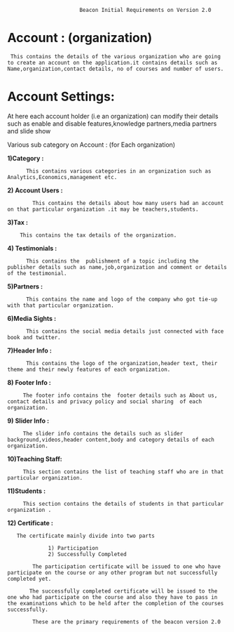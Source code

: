                            Beacon Initial Requirements on Version 2.0

# Account : (organization)

     This contains the details of the various organization who are going to create an account on the application.it contains details such as Name,organization,contact details, no of courses and number of users.


# Account Settings:

   At here each account holder (i.e an organization) can modify their details such as enable and disable features,knowledge partners,media partners and slide show

Various sub category on Account : (for Each organization)
 

**1)Category :**
          
          This contains various categories in an organization such as Analytics,Economics,management etc.


**2) Account Users :**
          
            This contains the details about how many users had an account on that particular organization .it may be teachers,students.

 
**3)Tax :**
          
        This contains the tax details of the organization.

**4) Testimonials :**           

          This contains the  publishment of a topic including the  publisher details such as name,job,organization and comment or details of the testimonial.

**5)Partners :**
      
          This contains the name and logo of the company who got tie-up with that particular organization.

 **6)Media Sights :**
             
          This contains the social media details just connected with face book and twitter.


 **7)Header Info :**

          This contains the logo of the organization,header text, their theme and their newly features of each organization. 

 **8) Footer Info :**

         The footer info contains the  footer details such as About us, contact details and privacy policy and social sharing  of each organization.

 **9) Slider Info :**
     
         The slider info contains the details such as slider background,videos,header content,body and category details of each organization.

**10)Teaching Staff:**
  
         This section contains the list of teaching staff who are in that particular organization.

 **11)Students :**

         This section contains the details of students in that particular organization .

 **12) Certificate :**

       The certificate mainly divide into two parts
 
                 1) Participation
                 2) Successfully Completed

            The participation certificate will be issued to one who have participate on the course or any other program but not successfully completed yet.

           The successfully completed certificate will be issued to the one who had participate on the course and also they have to pass in the examinations which to be held after the completion of the courses successfully.

            These are the primary requirements of the beacon version 2.0